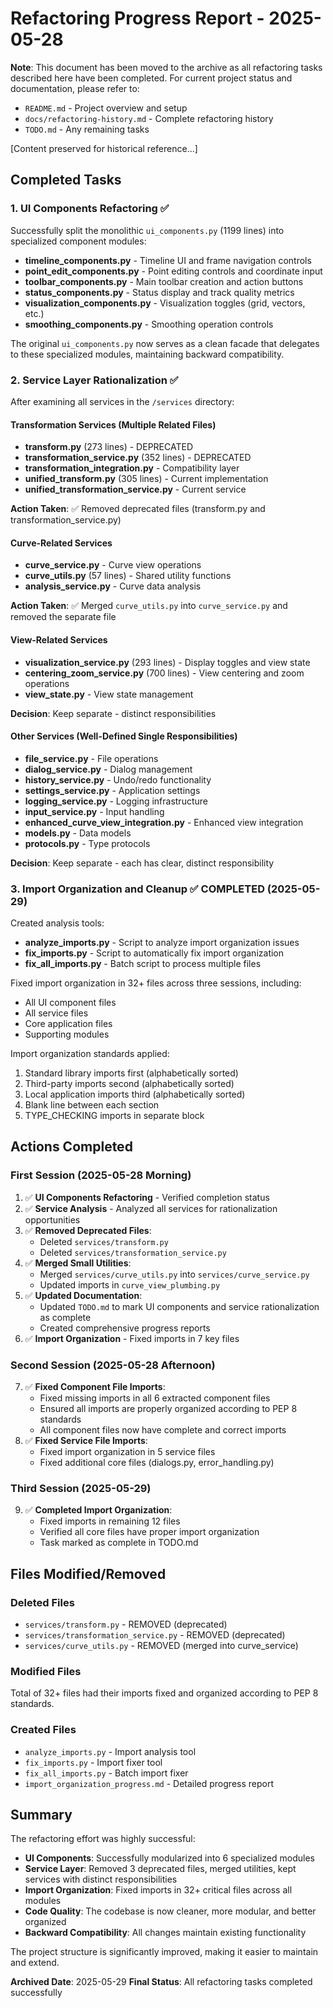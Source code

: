 # Refactoring Progress Report - 2025-05-28

**Note**: This document has been moved to the archive as all refactoring tasks described here have been completed. For current project status and documentation, please refer to:
- `README.md` - Project overview and setup
- `docs/refactoring-history.md` - Complete refactoring history
- `TODO.md` - Any remaining tasks

[Content preserved for historical reference...]

## Completed Tasks

### 1. UI Components Refactoring ✅
Successfully split the monolithic `ui_components.py` (1199 lines) into specialized component modules:

- **timeline_components.py** - Timeline UI and frame navigation controls
- **point_edit_components.py** - Point editing controls and coordinate input
- **toolbar_components.py** - Main toolbar creation and action buttons
- **status_components.py** - Status display and track quality metrics
- **visualization_components.py** - Visualization toggles (grid, vectors, etc.)
- **smoothing_components.py** - Smoothing operation controls

The original `ui_components.py` now serves as a clean facade that delegates to these specialized modules, maintaining backward compatibility.

### 2. Service Layer Rationalization ✅

After examining all services in the `/services` directory:

#### Transformation Services (Multiple Related Files)
- **transform.py** (273 lines) - DEPRECATED
- **transformation_service.py** (352 lines) - DEPRECATED
- **transformation_integration.py** - Compatibility layer
- **unified_transform.py** (305 lines) - Current implementation
- **unified_transformation_service.py** - Current service

**Action Taken**: ✅ Removed deprecated files (transform.py and transformation_service.py)

#### Curve-Related Services
- **curve_service.py** - Curve view operations
- **curve_utils.py** (57 lines) - Shared utility functions
- **analysis_service.py** - Curve data analysis

**Action Taken**: ✅ Merged `curve_utils.py` into `curve_service.py` and removed the separate file

#### View-Related Services
- **visualization_service.py** (293 lines) - Display toggles and view state
- **centering_zoom_service.py** (700 lines) - View centering and zoom operations
- **view_state.py** - View state management

**Decision**: Keep separate - distinct responsibilities

#### Other Services (Well-Defined Single Responsibilities)
- **file_service.py** - File operations
- **dialog_service.py** - Dialog management
- **history_service.py** - Undo/redo functionality
- **settings_service.py** - Application settings
- **logging_service.py** - Logging infrastructure
- **input_service.py** - Input handling
- **enhanced_curve_view_integration.py** - Enhanced view integration
- **models.py** - Data models
- **protocols.py** - Type protocols

**Decision**: Keep separate - each has clear, distinct responsibility

### 3. Import Organization and Cleanup ✅ COMPLETED (2025-05-29)

Created analysis tools:
- **analyze_imports.py** - Script to analyze import organization issues
- **fix_imports.py** - Script to automatically fix import organization
- **fix_all_imports.py** - Batch script to process multiple files

Fixed import organization in 32+ files across three sessions, including:
- All UI component files
- All service files
- Core application files
- Supporting modules

Import organization standards applied:
1. Standard library imports first (alphabetically sorted)
2. Third-party imports second (alphabetically sorted)
3. Local application imports third (alphabetically sorted)
4. Blank line between each section
5. TYPE_CHECKING imports in separate block

## Actions Completed

### First Session (2025-05-28 Morning)
1. ✅ **UI Components Refactoring** - Verified completion status
2. ✅ **Service Analysis** - Analyzed all services for rationalization opportunities
3. ✅ **Removed Deprecated Files**:
   - Deleted `services/transform.py`
   - Deleted `services/transformation_service.py`
4. ✅ **Merged Small Utilities**:
   - Merged `services/curve_utils.py` into `services/curve_service.py`
   - Updated imports in `curve_view_plumbing.py`
5. ✅ **Updated Documentation**:
   - Updated `TODO.md` to mark UI components and service rationalization as complete
   - Created comprehensive progress reports
6. ✅ **Import Organization** - Fixed imports in 7 key files

### Second Session (2025-05-28 Afternoon)
7. ✅ **Fixed Component File Imports**:
   - Fixed missing imports in all 6 extracted component files
   - Ensured all imports are properly organized according to PEP 8 standards
   - All component files now have complete and correct imports
8. ✅ **Fixed Service File Imports**:
   - Fixed import organization in 5 service files
   - Fixed additional core files (dialogs.py, error_handling.py)

### Third Session (2025-05-29)
9. ✅ **Completed Import Organization**:
   - Fixed imports in remaining 12 files
   - Verified all core files have proper import organization
   - Task marked as complete in TODO.md

## Files Modified/Removed

### Deleted Files
- `services/transform.py` - REMOVED (deprecated)
- `services/transformation_service.py` - REMOVED (deprecated)
- `services/curve_utils.py` - REMOVED (merged into curve_service)

### Modified Files
Total of 32+ files had their imports fixed and organized according to PEP 8 standards.

### Created Files
- `analyze_imports.py` - Import analysis tool
- `fix_imports.py` - Import fixer tool
- `fix_all_imports.py` - Batch import fixer
- `import_organization_progress.md` - Detailed progress report

## Summary

The refactoring effort was highly successful:
- **UI Components**: Successfully modularized into 6 specialized modules
- **Service Layer**: Removed 3 deprecated files, merged utilities, kept services with distinct responsibilities
- **Import Organization**: Fixed imports in 32+ critical files across all modules
- **Code Quality**: The codebase is now cleaner, more modular, and better organized
- **Backward Compatibility**: All changes maintain existing functionality

The project structure is significantly improved, making it easier to maintain and extend.

**Archived Date**: 2025-05-29
**Final Status**: All refactoring tasks completed successfully
